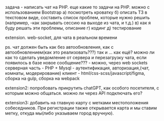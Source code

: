 задача - написать чат на PHP. еще какие то задачи на PHP. можно с использованием Bootstrap
a) посмотреть кроватку
б) описать ТЗ в текстовом виде, составить список проблем, которые нужно решить
(например, -как закрывать сессию на выходе из чата, и т.д.)
в) как я буду решать эти проблемы, описание
г) кодинг
д) тестирование

extension. web-socket, для чата в реальном времени

ps. чат должен быть как без автообновления, как с автообновлением(как это реализовать???) так и ... как ещё?
можно ли как то сделать уведомление от сервера и перезагрузку чата, если появилось в базе новое сообщение??? - можно, через web sockets
серверная часть - PHP + Mysql - аутентификация, авторизация,(чат, комнаты, модерирование)
клиент - html/css-scss/javascript/figma, сборка на gulp, сборка на webpack

extension2: попробовать прикрутить chatGPT, как особого посетителя, с которым можно общаться. можно ли через API подключать его?

extension3: добавить на главную карту с метками местоположения собеседников.
При регистрации также открывается карта и мы ставим метку, откуда мы(либо указываем город вручную).
